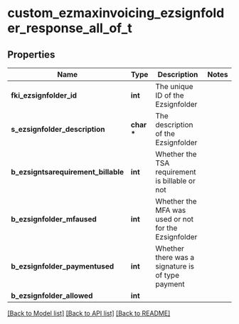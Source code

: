 # custom_ezmaxinvoicing_ezsignfolder_response_all_of_t

## Properties
Name | Type | Description | Notes
------------ | ------------- | ------------- | -------------
**fki_ezsignfolder_id** | **int** | The unique ID of the Ezsignfolder | 
**s_ezsignfolder_description** | **char \*** | The description of the Ezsignfolder | 
**b_ezsigntsarequirement_billable** | **int** | Whether the TSA requirement is billable or not | 
**b_ezsignfolder_mfaused** | **int** | Whether the MFA was used or not for the Ezsignfolder | 
**b_ezsignfolder_paymentused** | **int** | Whether there was a signature is of type payment | 
**b_ezsignfolder_allowed** | **int** |  | 

[[Back to Model list]](../README.md#documentation-for-models) [[Back to API list]](../README.md#documentation-for-api-endpoints) [[Back to README]](../README.md)



